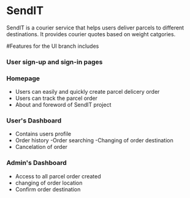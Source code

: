 # SendIT
SendIT is a courier service that helps users deliver parcels to different destinations. It provides courier quotes based on weight catgories.

#Features for the UI branch includes

### User sign-up and sign-in pages
### Homepage 
- Users can easily and quickly create parcel delicery order
- Users can track the parcel order
- About and foreword of SendIT project
### User's Dashboard
- Contains users profile
- Order history
-Order searching
-Changing of order destination
- Cancelation of order
### Admin's Dashboard
- Access to all parcel order created
- changing of order location
- Confirm order destination
